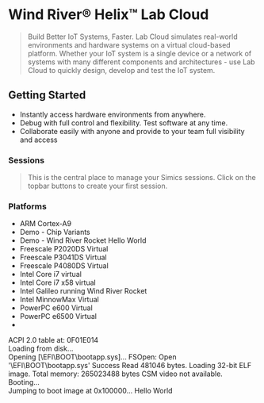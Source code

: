 Wind River® Helix™ Lab Cloud
==

> Build Better IoT Systems, Faster. Lab Cloud simulates real-world environments and hardware systems on a virtual cloud-based platform. Whether your IoT system is a single device or a network of systems with many different components and architectures - use Lab Cloud to quickly design, develop and test the IoT system.

## Getting Started

- Instantly access hardware environments from anywhere.
- Debug with full control and flexibility. Test software at any time.
- Collaborate easily with anyone and provide to your team full visibility and access

### Sessions

> This is the central place to manage your Simics sessions. Click on the topbar buttons to create your first session.

### Platforms

- ARM Cortex-A9
- Demo - Chip Variants
- Demo - Wind River Rocket Hello World
- Freescale P2020DS Virtual
- Freescale P3041DS Virtual
- Freescale P4080DS Virtual 
- Intel Core i7 virtual
- Intel Core i7 x58 virtual
- Intel Galileo running Wind River Rocket
- Intel MinnowMax Virtual
- PowerPC e600 Virtual
- PowerPC e6500 Virtual
- 


ACPI 2.0 table at: 0F01E014                       
Loading from disk...   
Opening [\EFI\BOOT\bootapp.sys]... FSOpen: Open '\EFI\BOOT\bootapp.sys' Success
Read 481046 bytes.
Loading 32-bit ELF image.
Total memory: 265023488 bytes
CSM video not available.                       
Booting...        
Jumping to boot image at 0x100000...
Hello World
